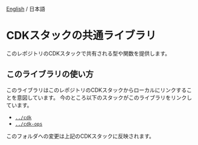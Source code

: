 [English](./README.md) / 日本語

# CDKスタックの共通ライブラリ

このレポジトリのCDKスタックで共有される型や関数を提供します。

## このライブラリの使い方

このライブラリはこのレポジトリのCDKスタックからローカルにリンクすることを意図しています。
今のところ以下のスタックがこのライブラリをリンクしています。
- [`../cdk`](../cdk/README.ja.md)
- [`../cdk-ops`](../cdk-ops/README.ja.md)

このフォルダへの変更は上記のCDKスタックに反映されます。